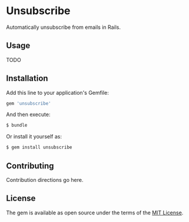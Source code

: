 # Unsubscribe
Automatically unsubscribe from emails in Rails. 

## Usage
TODO

## Installation
Add this line to your application's Gemfile:

```ruby
gem 'unsubscribe'
```

And then execute:
```bash
$ bundle
```

Or install it yourself as:
```bash
$ gem install unsubscribe
```

## Contributing
Contribution directions go here.

## License
The gem is available as open source under the terms of the [MIT License](https://opensource.org/licenses/MIT).
